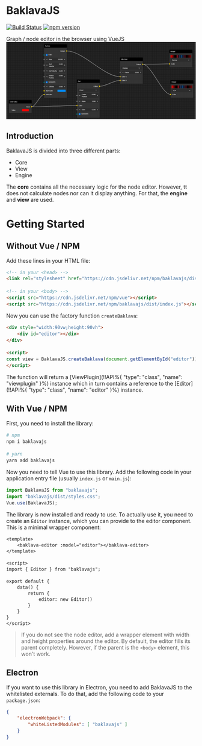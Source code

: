 # BaklavaJS

[![Build Status](https://travis-ci.org/newcat/baklavajs.svg?branch=master)](https://travis-ci.org/newcat/baklavajs)
[![npm version](https://badge.fury.io/js/baklavajs.svg)](https://badge.fury.io/js/baklavajs)

Graph / node editor in the browser using VueJS
![example](img/example.png)

## Introduction
BaklavaJS is divided into three different parts:
* Core
* View
* Engine

The **core** contains all the necessary logic for the node editor. However, tt does not calculate nodes nor can it display anything. For that, the **engine** and **view** are used.

# Getting Started

## Without Vue / NPM
Add these lines in your HTML file:
```html
<!-- in your <head> -->
<link rel="stylesheet" href="https://cdn.jsdelivr.net/npm/baklavajs/dist/styles.css">

<!-- in your <body> -->
<script src="https://cdn.jsdelivr.net/npm/vue"></script>
<script src="https://cdn.jsdelivr.net/npm/baklavajs/dist/index.js"></script>
```

Now you can use the factory function `createBaklava`:
```html
<div style="width:90vw;height:90vh">
    <div id="editor"></div>
</div>

<script>
const view = BaklavaJS.createBaklava(document.getElementById("editor"));
</script>
```

The function will return a [ViewPlugin](!!API%{ "type": "class", "name": "viewplugin" }%) instance which in turn contains a reference to the [Editor](!!API%{ "type": "class", "name": "editor" }%) instance.

## With Vue / NPM

First, you need to install the library:
```bash
# npm
npm i baklavajs

# yarn
yarn add baklavajs
```

Now you need to tell Vue to use this library. Add the following code in your application entry file (usually `index.js` or `main.js`):
```js
import BaklavaJS from "baklavajs";
import "baklavajs/dist/styles.css";
Vue.use(BaklavaJS);
```

The library is now installed and ready to use.
To actually use it, you need to create an `Editor` instance, which you can provide to the editor component.
This is a minimal wrapper component:
```vue
<template>
    <baklava-editor :model="editor"></baklava-editor>
</template>

<script>
import { Editor } from "baklavajs";

export default {
    data() {
        return {
            editor: new Editor()
        }
    }
}
</script>
```

> If you do not see the node editor, add a wrapper element with width and height properties around the editor.
> By default, the editor fills its parent completely. However, if the parent is the `<body>` element, this won't work.

## Electron
If you want to use this library in Electron, you need to add BaklavaJS to the whitelisted externals.
To do that, add the following code to your `package.json`:
```json
{
    "electronWebpack": {
        "whiteListedModules": [ "baklavajs" ]
    }
}
```
